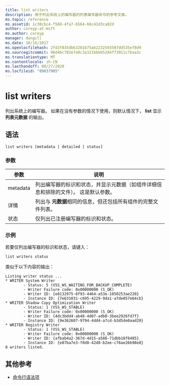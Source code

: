 ```yaml
---
title: list writers
description: 用于列出系统上的编写器的列表编写器命令的参考文章。
ms.topic: reference
ms.assetid: 1c30cbc4-f568-4fa7-b564-66c41d3ca82d
author: coreyp-at-msft
ms.author: coreyp
manager: dongill
ms.date: 10/16/2017
ms.openlocfilehash: 2fd3f035db63281b75ab2232503587dd535ef8d9
ms.sourcegitcommit: 96d46c702e7a9c3a321bbbb5284f73911c7baa3c
ms.translationtype: MT
ms.contentlocale: zh-CN
ms.lasthandoff: 08/27/2020
ms.locfileid: "89037905"
---
```

# <a name="list-writers"></a>list writers

列出系统上的编写器。 如果在没有参数的情况下使用，则默认情况下， **list** 显示 **列表元数据** 的输出。

## <a name="syntax"></a>语法

```
list writers [metadata | detailed | status]
```

### <a name="parameters"></a>参数

| 参数 | 说明 |
| --------- | ----------- |
| metadata | 列出编写器的标识和状态，并显示元数据（如组件详细信息和排除的文件）。 这是默认参数。 |
| 详情 | 列出与 **元数据**相同的信息，但还包括所有组件的完整文件列表。 |
| 状态 | 仅列出已注册编写器的标识和状态。 |

### <a name="examples"></a>示例

若要仅列出编写器的标识和状态，请键入：

```
list writers status
```

类似于以下内容的输出：

```
Listing writer status ...
* WRITER System Writer
        - Status: 5 (VSS_WS_WAITING_FOR_BACKUP_COMPLETE)
        - Writer Failure code: 0x00000000 (S_OK)
        - Writer ID: {e8132975-6f93-4464-a53e-1050253ae220}
        - Instance ID: {7e631031-c695-4229-9da1-a7de057e64cb}
* WRITER Shadow Copy Optimization Writer
        - Status: 1 (VSS_WS_STABLE)
        - Writer Failure code: 0x00000000 (S_OK)
        - Writer ID: {4dc3bdd4-ab48-4d07-adb0-3bee2926fd7f}
        - Instance ID: {9e362607-9794-4dd4-a7cd-b3d5de0aad20}
* WRITER Registry Writer
        - Status: 1 (VSS_WS_STABLE)
        - Writer Failure code: 0x00000000 (S_OK)
        - Writer ID: {afbab4a2-367d-4d15-a586-71dbb18f8485}
        - Instance ID: {e87ba7e3-f8d8-42d8-b2ee-c76ae26b98e8}
8 writers listed.
```

## <a name="additional-references"></a>其他参考

- [命令行语法项](command-line-syntax-key.md)